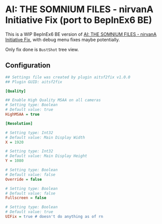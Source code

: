 # AI: THE SOMNIUM FILES - nirvanA Initiative Fix (port to BepInEx6 BE)

This is a WIP BepInEx6 BE version of [AI: THE SOMNIUM FILES - nirvanA Initiative Fix](https://github.com/Lyall/AISomniumFiles2Fix), with debug menu fixes maybe potentially.

Only fix done is `BustShot` tree view.

## Configuration

```ini
## Settings file was created by plugin aitsf2fix v1.0.0
## Plugin GUID: aitsf2fix

[Quality]

## Enable High Quality MSAA on all cameras
# Setting type: Boolean
# Default value: true
HighMSAA = true

[Resolution]

# Setting type: Int32
# Default value: Main Display Width
X = 1920

# Setting type: Int32
# Default value: Main Display Height
Y = 1080

# Setting type: Boolean
# Default value: false
Override = false

# Setting type: Boolean
# Default value: false
Fullscreen = false

# Setting type: Boolean
# Default value: true
UIFix = true # doesn't do anything as of rn
```
